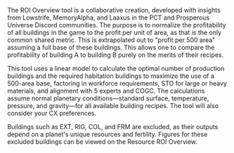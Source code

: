 The ROI Overview tool is a collaborative creation, developed with insights from Lowstrife, MemoryAlpha, and Laaxus in the PCT and Prosperous Universe Discord communities. The purpose is to normalize the profitability of all buildings in the game to the profit per unit of area, as that is the only common shared metric. This is extrapolated out to "profit per 500 area" assuming a full base of these buildings. This allows one to compare the profitability of building A to building B purely on the merits of their recipes. 

This tool uses a linear model to calculate the optimal number of production buildings and the required habitation buildings to maximize the use of a 500-area base, factoring in workforce requirements, STO for large or heavy materials, and alignment with 5 experts and COGC. The calculations assume normal planetary conditions—standard surface, temperature, pressure, and gravity—for all available building recipes. The tool will also consider your CX preferences.

Buildings such as EXT, RIG, COL, and FRM are excluded, as their outputs depend on a planet's unique resources and fertility. Figures for these excluded buildings can be viewed on the Resource ROI Overview. 
